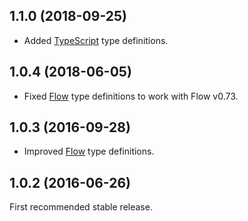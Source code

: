 ## 1.1.0 (2018-09-25)

* Added [TypeScript](https://www.typescriptlang.org/) type definitions.

## 1.0.4 (2018-06-05)

* Fixed [Flow](https://flow.org/) type definitions to work with Flow v0.73.

## 1.0.3 (2016-09-28)

* Improved [Flow](https://flow.org/) type definitions.

## 1.0.2 (2016-06-26)

First recommended stable release.
